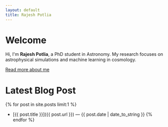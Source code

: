 ```yaml
---
layout: default
title: Rajesh Potlia
---
```


# Welcome
Hi, I'm **Rajesh Potlia**, a PhD student in Astronomy. My research focuses on astrophysical simulations and machine learning in cosmology.

[Read more about me](about.md)

# Latest Blog Post
{% for post in site.posts limit:1 %}
- [{{ post.title }}]({{ post.url }}) — {{ post.date | date_to_string }}
{% endfor %}
